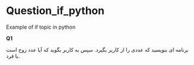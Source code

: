 # Question_if_python
Example of if topic in python

**Q1**

برنامه ای بنویسید که عددی را از کاربر بگیرد. سپس به کاربر بگوید که آیا عدد زوج است یا فرد.

